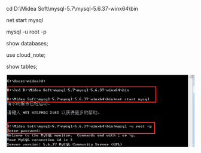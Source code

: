 cd D:\Midea Soft\mysql-5.7\mysql-5.6.37-winx64\bin

net start mysql

mysql -u root -p

show databases;

use cloud_note;

show tables;


![](mysql.png)


